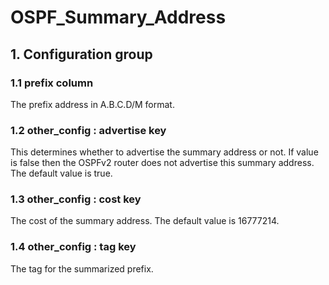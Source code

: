 # OSPF_Summary_Address

## 1. Configuration group

### 1.1 prefix column

The prefix address in A.B.C.D/M format.

### 1.2 other_config : advertise key

This determines whether to advertise the summary address or not. If value is
false then the OSPFv2 router does not advertise this summary address. The
default value is true.

### 1.3 other_config : cost key

The cost of the summary address. The default value is 16777214.

### 1.4 other_config : tag key

The tag for the summarized prefix.

